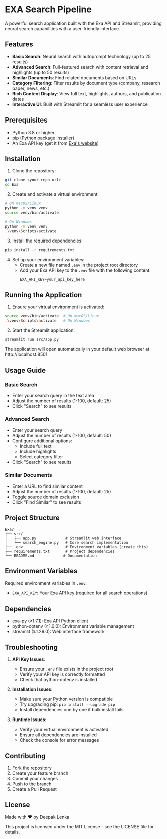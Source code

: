 # EXA Search Pipeline

A powerful search application built with the Exa API and Streamlit, providing neural search capabilities with a user-friendly interface.

## Features

- **Basic Search**: Neural search with autoprompt technology (up to 25 results)
- **Advanced Search**: Full-featured search with content retrieval and highlights (up to 50 results)
- **Similar Documents**: Find related documents based on URLs
- **Category Filtering**: Filter results by document type (company, research paper, news, etc.)
- **Rich Content Display**: View full text, highlights, authors, and publication dates
- **Interactive UI**: Built with Streamlit for a seamless user experience

## Prerequisites

- Python 3.8 or higher
- pip (Python package installer)
- An Exa API key (get it from [Exa's website](https://exa.ai))

## Installation

1. Clone the repository:
```bash
git clone <your-repo-url>
cd Exa
```

2. Create and activate a virtual environment:
```bash
# On macOS/Linux
python -m venv venv
source venv/bin/activate

# On Windows
python -m venv venv
.\venv\Scripts\activate
```

3. Install the required dependencies:
```bash
pip install -r requirements.txt
```

4. Set up your environment variables:
   - Create a new file named `.env` in the project root directory
   - Add your Exa API key to the `.env` file with the following content:
     ```
     EXA_API_KEY=your_api_key_here
     ```

## Running the Application

1. Ensure your virtual environment is activated:
```bash
source venv/bin/activate  # On macOS/Linux
.\venv\Scripts\activate   # On Windows
```

2. Start the Streamlit application:
```bash
streamlit run src/app.py
```

The application will open automatically in your default web browser at http://localhost:8501

## Usage Guide

### Basic Search
- Enter your search query in the text area
- Adjust the number of results (1-100, default: 25)
- Click "Search" to see results

### Advanced Search
- Enter your search query
- Adjust the number of results (1-100, default: 50)
- Configure additional options:
  - Include full text
  - Include highlights
  - Select category filter
- Click "Search" to see results

### Similar Documents
- Enter a URL to find similar content
- Adjust the number of results (1-100, default: 25)
- Toggle source domain exclusion
- Click "Find Similar" to see results

## Project Structure

```
Exa/
├── src/
│   ├── app.py             # Streamlit web interface
│   └── search_engine.py   # Core search implementation
├── .env                   # Environment variables (create this)
├── requirements.txt       # Project dependencies
└── README.md             # Documentation
```

## Environment Variables

Required environment variables in `.env`:
- `EXA_API_KEY`: Your Exa API key (required for all search operations)

## Dependencies

- exa-py (≥1.7.1): Exa API Python client
- python-dotenv (≥1.0.0): Environment variable management
- streamlit (≥1.29.0): Web interface framework

## Troubleshooting

1. **API Key Issues**:
   - Ensure your `.env` file exists in the project root
   - Verify your API key is correctly formatted
   - Check that python-dotenv is installed

2. **Installation Issues**:
   - Make sure your Python version is compatible
   - Try upgrading pip: `pip install --upgrade pip`
   - Install dependencies one by one if bulk install fails

3. **Runtime Issues**:
   - Verify your virtual environment is activated
   - Ensure all dependencies are installed
   - Check the console for error messages

## Contributing

1. Fork the repository
2. Create your feature branch
3. Commit your changes
4. Push to the branch
5. Create a Pull Request

## License

Made with ❤️ by Deepak Lenka

This project is licensed under the MIT License - see the LICENSE file for details.
